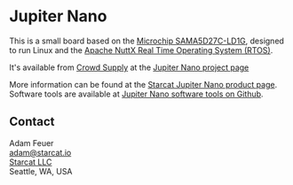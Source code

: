 # Jupiter Nano

This is a small board based on the [Microchip SAMA5D27C-LD1G](https://www.microchip.com/en-us/product/ATSAMA5D27),
designed to run Linux and the [Apache NuttX Real Time Operating System (RTOS)](https://nuttx.apache.org/).

It's available from [Crowd Supply](https://www.crowdsupply.com/) at the [Jupiter Nano project
page](https://www.starcat.io/products/jupiter-nano/)

More information can be found at the [Starcat Jupiter Nano product page](https://www.starcat.io/products/jupiter-nano/).
Software tools are available at [Jupiter Nano software tools on
Github](https://github.com/starcat-io/jupiter-nano-tools).


## Contact

Adam Feuer <br>
adam@starcat.io <br>
[Starcat LLC](https://starcat.io) <br>
Seattle, WA, USA <br>

